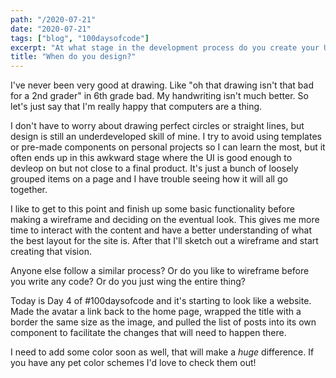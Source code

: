 ```yaml
---
path: "/2020-07-21"
date: "2020-07-21"
tags: ["blog", "100daysofcode"]
excerpt: "At what stage in the development process do you create your UI mockup?"
title: "When do you design?"
---
```


I've never been very good at drawing. Like "oh that drawing isn't that bad for a 2nd grader" in 6th grade bad. My handwriting isn't much better. So let's just say that I'm really happy that computers are a thing.

I don't have to worry about drawing perfect circles or straight lines, but design is still an underdeveloped skill of mine. I try to avoid using templates or pre-made components on personal projects so I can learn the most, but it often ends up in this awkward stage where the UI is good enough to devleop on but not close to a final product. It's just a bunch of loosely grouped items on a page and I have trouble seeing how it will all go together.

I like to get to this point and finish up some basic functionality before making a wireframe and deciding on the eventual look. This gives me more time to interact with the content and have a better understanding of what the best layout for the site is. After that I'll sketch out a wireframe and start creating that vision.

Anyone else follow a similar process? Or do you like to wireframe before you write any code? Or do you just wing the entire thing?

Today is Day 4 of \#100daysofcode and it's starting to look like a website. Made the avatar a link back to the home page, wrapped the title with a border the same size as the image, and pulled the list of posts into its own component to facilitate the changes that will need to happen there.

I need to add some color soon as well, that will make a _huge_ difference. If you have any pet color schemes I'd love to check them out!
